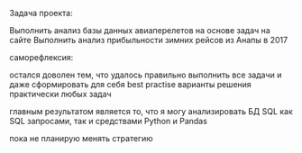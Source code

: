 Задача проекта:

Выполнить анализ базы данных авиаперелетов на основе задач на сайте
Выполнить анализ прибыльности зимних рейсов из Анапы в 2017

саморефлексия:

остался доволен тем, что удалось правильно выполнить все задачи и даже сформировать для себя best practise варианты решения практически любых задач

главным результатом является то, что я могу анализировать БД SQL как SQL запросами, так и средствами Python и Pandas

пока не планирую менять стратегию